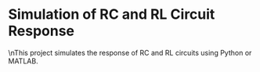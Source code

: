 # Simulation of RC and RL Circuit Response
\nThis project simulates the response of RC and RL circuits using Python or MATLAB.
